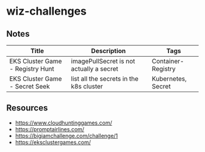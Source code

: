 # wiz-challenges




## Notes

| Title                             | Description                                 | Tags                   |
|------------------------------------|---------------------------------------------|------------------------|
| EKS Cluster Game - Registry Hunt   | imagePullSecret is not actually a secret    | Container-Registry     |
| EKS Cluster Game - Secret Seek     | list all the secrets in the k8s cluster     | Kubernetes, Secret     |

## Resources

- https://www.cloudhuntinggames.com/
- https://promptairlines.com/
- https://bigiamchallenge.com/challenge/1
- https://eksclustergames.com/
